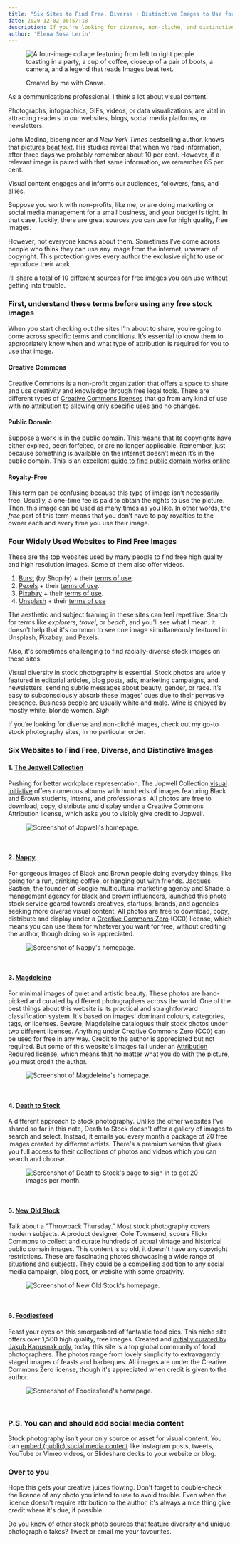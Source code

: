 ```yaml
---
title: "Six Sites to Find Free, Diverse + Distinctive Images to Use for Your Content and Social Media" 
date: 2020-12-02 00:57:18
description: If you're looking for diverse, non-cliché, and distinctive free stock images, check out my favourite resources.
author: 'Elena Sosa Lerín'
---
```

<figure>
<img data-src="https://res.cloudinary.com/esarin72/image/upload/c_scale,q_auto,w_700/v1606872466/notes/Colorful_Photos_Plain_Collage_Instagram_Post_wvyokx.png" loading="lazy" alt="A four-image collage featuring from left to right people toasting in a party, a cup of coffee, closeup of a pair of boots, a camera, and a legend that reads Images beat text." class="lazyload">
<figcaption>
    <p><span class="thick">Created by me with Canva.</span></p>
</figcaption>
</figure>

As a communications professional, I think a lot about visual content. 

Photographs, infographics, GIFs, videos, or data visualizations, are vital in attracting readers to our websites, blogs, social media platforms, or newsletters. 

John Medina, bioengineer and <em>New York Times</em> bestselling author, knows that <a href=”https://bit.ly/2JyFzKR” target=”blank”>pictures beat text</a>. His studies reveal that when we read information, after three days we probably remember about <span class="thick">10 per cent</span>. However, if a relevant image is paired with that same information, we remember <span class="thick">65 per cent</span>.

Visual content engages and informs our audiences, followers, fans, and allies.

Suppose you work with non-profits, like me, or are doing marketing or social media management for a small business, and your budget is tight. In that case, luckily, there are great sources you can use for high quality, free images.

However, not everyone knows about them. Sometimes I’ve come across people who think they can use any image from the internet, unaware of <span class="thick">copyright</span>. This protection gives every author the <span class="thick">exclusive right</span> to use or reproduce their work. 

I’ll share a total of 10 different sources for free images you can use without getting into trouble.

### First, understand these terms before using any free stock images

When you start checking out the sites I’m about to share, you’re going to come across specific terms and conditions. It’s essential to know them to appropriately know when and what type of attribution is required for you to use that image.

#### Creative Commons
Creative Commons is a non-profit organization that offers a space to share and use creativity and knowledge through free legal tools. There are different types of <a href="https://bit.ly/3mpt4jn" target="blank">Creative Commons licenses</a> that go from any kind of use with no attribution to allowing only specific uses and no changes. 

#### Public Domain
Suppose a work is in the public domain. This means that its copyrights have either expired, been forfeited, or are no longer applicable. Remember, just because something is available on the internet doesn’t mean it’s in the public domain. This is an excellent <a href="https://bit.ly/3o6pQSg" target="blank">guide to find public domain works online</a>.

#### Royalty-Free
This term can be confusing because this type of image isn’t necessarily free. Usually, a one-time fee is paid to obtain the rights to use the picture. Then, this image can be used as many times as you like. In other words, the *free* part of this term means that you don’t have to pay royalties to the owner each and every time you use their image. 

### Four Widely Used Websites to Find Free Images
These are the top websites used by many people to find free high quality and high resolution images. Some of them also offer videos.

<ol class="list-numbers">
        <li><span class="thick"><a href="https://burst.shopify.com" target="blank">Burst</a></span> (by Shopify) + their <a href="https://burst.shopify.com/legal/terms" target="blank">terms of use</a>.</li>
        <li><span class="thick"><a href="https://www.pexels.com" target="blank">Pexels</a></span> + their <a href="https://www.pexels.com/license/" target="blank">terms of use</a>.</li>
        <li><span class="thick"><a href="https://pixabay.com" target="blank">Pixabay</a></span> + their <a href="https://pixabay.com/service/license/" target="blank">terms of use</a>.</li>
        <li><span class="thick"><a href=" https://unsplash.com" target="blank">Unsplash</a></span> + their <a href="https://unsplash.com/license" target="blank">terms of use</a></li>
</ol>

The aesthetic and subject framing in these sites can feel repetitive. Search for terms like <em>explorers</em>, <em>travel</em>, or <em>beach</em>, and you'll see what I mean. It doesn't help that it's common to see one image simultaneously featured in Unsplash, Pixabay, and Pexels. 

Also, it's sometimes challenging to find racially-diverse stock images on these sites. 

<span class="thick">Visual diversity in stock photography is essential.</span> Stock photos are widely featured in editorial articles, blog posts, ads, marketing campaigns, and newsletters, sending subtle messages about beauty, gender, or race. It’s easy to subconsciously absorb these images’ cues due to their pervasive presence. Business people are usually white and male. Wine is enjoyed by mostly white, blonde women. *Sigh*

If you’re looking for diverse and non-cliché images, check out my go-to stock photography sites, in no particular order. 

### Six Websites to Find Free, Diverse, and Distinctive Images
#### 1. <a href="https://jopwell.pixieset.com" target="blank">The Jopwell Collection</a> 
<span class="thick">Pushing for better workplace representation.</span> The Jopwell Collection <a href="https://bit.ly/3lnBI0E" target="blank">visual initiative</a> offers numerous albums with hundreds of images featuring Black and Brown students, interns, and professionals. All photos are free to download, copy, distribute and display under a Creative Commons Attribution license, which asks you to visibly give credit to Jopwell.

<figure>
<img data-src="https://res.cloudinary.com/esarin72/image/upload/q_auto:good/v1606880211/notes/jopwell_j9ebps.png" loading="lazy" alt="Screenshot of Jopwell's homepage." class="lazyload">
</figure>
<br>

#### 2. <a href="https://nappy.co/" target="blank">Nappy</a> 
<span class="thick">For gorgeous images of Black and Brown people doing everyday things, like going for a run, drinking coffee, or hanging out with friends.</span> Jacques Bastien, the founder of Boogie multicultural marketing agency and Shade, a management agency for black and brown influencers, launched this photo stock service geared towards creatives, startups, brands, and agencies seeking more diverse visual content. All photos are free to download, copy, distribute and display under a <a href="https://bit.ly/33wre8T" target="blank"> Creative Commons Zero</a> (CC0) license, which means you can use them for whatever you want for free, without crediting the author, though doing so is appreciated.

<figure>
<img data-src="https://res.cloudinary.com/esarin72/image/upload/q_auto:good/v1606882556/notes/nappy_kwlx5o.png" loading="lazy" alt="Screenshot of Nappy's homepage." class="lazyload">
</figure>
<br>

#### 3. <a href="https://magdeleine.co" target="blank">Magdeleine</a> 
<span class="thick">For minimal images of quiet and artistic beauty.</span> These photos are hand-picked and curated by different photographers across the world. One of the best things about this website is its practical and straightforward classification system. It's based on images' dominant colours, categories, tags, or licenses. Beware, Magdeleine catalogues their stock photos under two different licenses. Anything under Creative Commons Zero (CC0) can be used for free in any way. Credit to the author is appreciated but not required. But some of this website's images fall under an <a href="https://bit.ly/3of7mzf" target="blank">Attribution Required</a> license, which means that no matter what you do with the picture, you must credit the author. 

<figure>
<img data-src="https://res.cloudinary.com/esarin72/image/upload/q_auto:good/v1606885765/notes/magdeleine_ieddmm.png" loading="lazy" alt="Screenshot of Magdeleine's homepage." class="lazyload">
</figure>
<br>

#### 4. <a href="https://deathtothestockphoto.com/join/" target="blank">Death to Stock</a> 
<span class="thick">A different approach to stock photography.</span> Unlike the other websites I've shared so far in this note, Death to Stock doesn't offer a gallery of images to search and select. Instead, it emails you every month a package of 20 free images created by different artists. There's a premium version that gives you full access to their collections of photos and videos which you can search and choose.  


<figure>
<img data-src="https://res.cloudinary.com/esarin72/image/upload/q_auto:good/v1606887511/notes/death-to-stock_sbeoq8.png" loading="lazy" alt="Screenshot of Death to Stock's page to sign in to get 20 images per month." class="lazyload">
</figure>
<br>

#### 5. <a href="https://nos.twnsnd.co" target="blank">New Old Stock</a> 
<span class="thick">Talk about a "Throwback Thursday."</span> Most stock photography covers modern subjects. A product designer, Cole Townsend, scours Flickr Commons to collect and curate hundreds of actual vintage and historical public domain images. This content is so old, it doesn't have any copyright restrictions. These are fascinating photos showcasing a wide range of situations and subjects. They could be a compelling addition to any social media campaign, blog post, or website with some creativity.


<figure>
<img data-src="https://res.cloudinary.com/esarin72/image/upload/q_auto:good/v1606893628/notes/new-old-stock_eym30r.png" loading="lazy" alt="Screenshot of New Old Stock's homepage." class="lazyload">
</figure>
<br>
 
#### 6. <a href="https://www.foodiesfeed.com" target="blank">Foodiesfeed</a> 
<span class="thick">Feast your eyes on this smorgasbord of fantastic food pics.</span> This niche site offers over 1,500 high quality, free images. Created and <a href="https://bit.ly/36tOaI1" target="blank"> initially curated by Jakub Kapusnak only</a>, today this site is a top global community of food photographers. The photos range from lovely simplicity to extravagantly staged images of feasts and barbeques. All images are under the Creative Commons Zero license, though it's appreciated when credit is given to the author.

<figure>
<img data-src="https://res.cloudinary.com/esarin72/image/upload/q_auto:good/v1606893895/notes/foodiesfeed_dkqq9b.png" loading="lazy" alt="Screenshot of Foodiesfeed's homepage." class="lazyload">
</figure>
<br>

### P.S. You can and should add social media content 
Stock photography isn’t your only source or asset for visual content. You can <a href="https://bit.ly/39xQkYZ" target="blank">embed (public) social media content</a> like Instagram posts, tweets, YouTube or Vimeo videos, or Slideshare decks to your website or blog.

 
### Over to you
Hope this gets your creative juices flowing. Don't forget to double-check the licence of any photo you intend to use to avoid trouble. Even when the licence doesn't require attribution to the author, <span class="thick">it's always a nice thing give credit where it's due, if possible.</span>

Do you know of other stock photo sources that feature diversity and unique photographic takes? Tweet or email me your favourites.




















